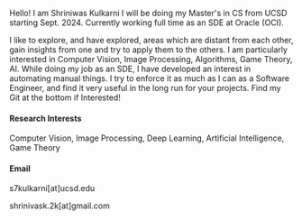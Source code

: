 Hello! I am Shriniwas Kulkarni
I will be doing my Master's in CS from UCSD starting Sept. 2024. 
Currently working full time as an SDE at Oracle (OCI).   

I like to explore, and have explored, areas which are distant from each other, gain insights from one and try to apply them to the others.
I am particularly interested in Computer Vision, Image Processing, Algorithms, Game Theory, AI. While doing my job as an SDE, I have developed an interest in automating manual things. I try to enforce it as much as I can as a Software Engineer, and find it very useful in the long run for your projects.
Find my Git at the bottom if Interested!

#### Research Interests
Computer Vision, Image Processing, Deep Learning, Artificial Intelligence, Game Theory

#### Email
s7kulkarni[at]ucsd.edu

shrinivask.2k[at]gmail.com
